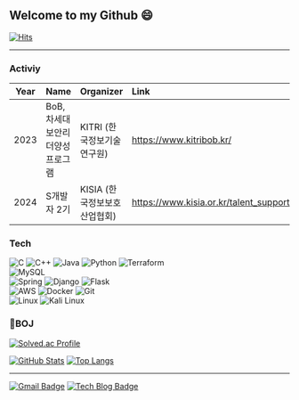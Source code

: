 ## Welcome to my Github 😄
  [![Hits](https://hits.seeyoufarm.com/api/count/incr/badge.svg?url=https%3A%2F%2Fgithub.com%2FWest-wise&count_bg=%2379C83D&title_bg=%23555555&icon=&icon_color=%23E7E7E7&title=TODAY&edge_flat=false)](https://hits.seeyoufarm.com)

***
### Activiy
| Year | Name                                                                          | Organizer                                                                  | Link                                                          |
|:----:|:------------------------------------------------------------------------------|:---------------------------------------------------------------------------|:--------------------------------------------------------------|
| 2023 | BoB, 차세대보안리더양성프로그램 | KITRI (한국정보기술연구원)  | https://www.kitribob.kr/                                      |
| 2024 | S개발자 2기                 | KISIA (한국정보보호산업협회)       | https://www.kisia.or.kr/talent_support/education_business/s_developer                     |  
  
### Tech
![C](https://img.shields.io/badge/C-A8B9CC?style=for-the-badge&logo=c&logoColor=white)
![C++](https://img.shields.io/badge/C++-00599C?style=for-the-badge&logo=cplusplus&logoColor=white)
![Java](https://img.shields.io/badge/Java-007396?style=for-the-badge&logo=java&logoColor=white)
![Python](https://img.shields.io/badge/Python-3776AB?style=for-the-badge&logo=python&logoColor=white)
![Terraform](https://img.shields.io/badge/Terraform-623CE4?style=for-the-badge&logo=terraform&logoColor=white)  
![MySQL](https://img.shields.io/badge/MySQL-4479A1?style=for-the-badge&logo=mysql&logoColor=white)  
![Spring](https://img.shields.io/badge/Spring-6DB33F?style=for-the-badge&logo=spring&logoColor=white)
![Django](https://img.shields.io/badge/Django-092E20?style=for-the-badge&logo=django&logoColor=white)
![Flask](https://img.shields.io/badge/Flask-000000?style=for-the-badge&logo=flask&logoColor=white)  
![AWS](https://img.shields.io/badge/AWS-232F3E?style=for-the-badge&logo=amazon-aws&logoColor=white)
![Docker](https://img.shields.io/badge/Docker-2496ED?style=for-the-badge&logo=docker&logoColor=white)
![Git](https://img.shields.io/badge/Git-F05032?style=for-the-badge&logo=git&logoColor=white)  
![Linux](https://img.shields.io/badge/Linux-FCC624?style=for-the-badge&logo=linux&logoColor=black)
![Kali Linux](https://img.shields.io/badge/Kali_Linux-557C94?style=for-the-badge&logo=kali-linux&logoColor=white)



### 🏅BOJ 
[![Solved.ac Profile](http://mazassumnida.wtf/api/v2/generate_badge?boj=psh0036)](https://solved.ac/psh0036)

[![GitHub Stats](https://github-readme-stats.vercel.app/api?username=West-wise&show_icons=true&theme=dark&hide_border=true&card_width=400)](https://github.com/West-wise/West-wise)
[![Top Langs](https://github-readme-stats.vercel.app/api/top-langs/?username=West-wise&langs_count=10&layout=compact&theme=dark&hide_border=true&card_width=400)](https://github.com/West-wise/West-wise)



---

[![Gmail Badge](https://img.shields.io/badge/Gmail-d14836?style=flat-square&logo=Gmail&logoColor=white&link=mailto:hsp003636@gmail.com)](mailto:hsp003636@gmail.com)
[![Tech Blog Badge](http://img.shields.io/badge/-Tech%20blog-black?style=flat-square&logo=github&link=https://psh0036.tistory.com/)](https://psh0036.tistory.com/)


